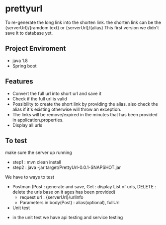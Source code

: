 # prettyurl
To re-generate the long link into the shorten link. the shorten link can be the {serverUrl}/{ramdom text} or {serverUrl}/{alias} 
This first version we didn't save it to database yet.

Project Enviroment
---------------------------
- java 1.8
- Spring boot

Features
--------------------------------------
- Convert the full url into short url and save it
- Check if the full url is valid
- Possibility to create the short link by providing the alias. also check the alias if it's existing otherwise will throw an exception.
- The links will be remove/expired in the minutes that has been provided in application.properties.
- Display all urls

To test
------------------------------------
make sure the server up running
- step1 : mvn clean install
- step2 : java -jar target/PrettyUrl-0.0.1-SNAPSHOT.jar

We have to ways to test
* Postman (Post : generate and save, Get : display List of urls, DELETE : delete the urls base on it ages has been provided)
   - request url :  {serverUrl}/urlInfo
   - Parameters in body(Post) : alias(optional), fullUrl
* Unit test
- in the unit test we have api testing and service testing








